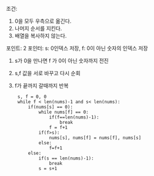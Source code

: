 조건: 
1. 0을 모두 우측으로 옮긴다.
2. 나머지 순서를 지킨다.
2. 배열을 복사하지 않는다.

포인트: 2 포인터: s: 0인덱스 저장, f: 0이 아닌 숫자의 인덱스 저장
1. s가 0을 만나면 f 가 0이 아닌 숫자까지 전진
2. s,f 값을 서로 바꾸고 다시 순회
3. f가 끝까지 갈때까지 반복
        
        s, f = 0, 0
        while f < len(nums)-1 and s< len(nums):
            if(nums[s] == 0):
                while nums[f] == 0:
                    if(f==len(nums)-1):
                        break
                    f = f+1
                if(f>s):
                    nums[s], nums[f] = nums[f], nums[s]
                else:
                    f=f+1
            else:
                if(s == len(nums)-1):
                    break
                s = s+1